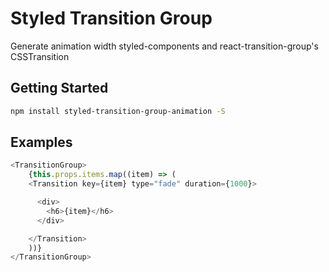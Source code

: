 # Styled Transition Group

Generate animation width styled-components and react-transition-group's CSSTransition

## Getting Started
```sh
npm install styled-transition-group-animation -S
```

## Examples
```js
<TransitionGroup>
    {this.props.items.map((item) => (
    <Transition key={item} type="fade" duration={1000}>

      <div>
        <h6>{item}</h6>
      </div>

    </Transition>
    ))}
</TransitionGroup>
```
